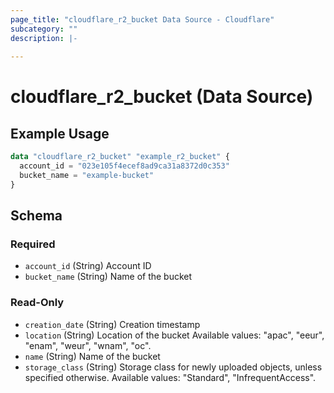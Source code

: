```yaml
---
page_title: "cloudflare_r2_bucket Data Source - Cloudflare"
subcategory: ""
description: |-
  
---
```


# cloudflare_r2_bucket (Data Source)



## Example Usage

```terraform
data "cloudflare_r2_bucket" "example_r2_bucket" {
  account_id = "023e105f4ecef8ad9ca31a8372d0c353"
  bucket_name = "example-bucket"
}
```

<!-- schema generated by tfplugindocs -->
## Schema

### Required

- `account_id` (String) Account ID
- `bucket_name` (String) Name of the bucket

### Read-Only

- `creation_date` (String) Creation timestamp
- `location` (String) Location of the bucket
Available values: "apac", "eeur", "enam", "weur", "wnam", "oc".
- `name` (String) Name of the bucket
- `storage_class` (String) Storage class for newly uploaded objects, unless specified otherwise.
Available values: "Standard", "InfrequentAccess".


